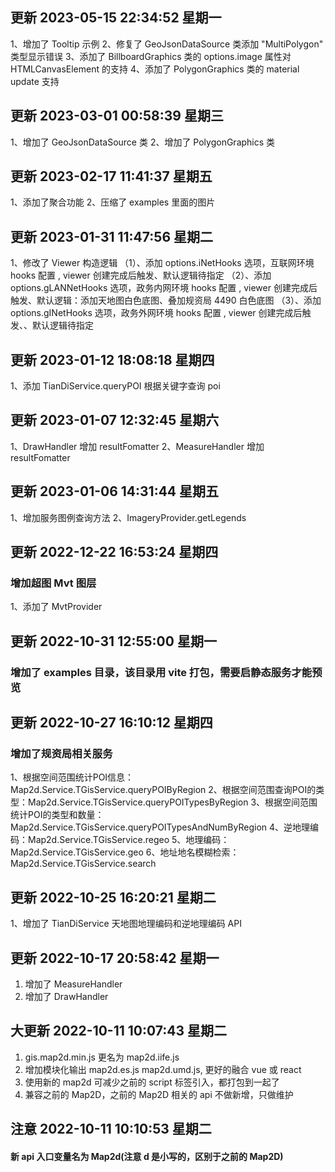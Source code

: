 ## 更新 2023-05-15 22:34:52 星期一
1、增加了 Tooltip 示例
2、修复了 GeoJsonDataSource 类添加 "MultiPolygon" 类型显示错误
3、添加了 BillboardGraphics 类的 options.image 属性对 HTMLCanvasElement 的支持
4、添加了 PolygonGraphics 类的 material update 支持

## 更新 2023-03-01 00:58:39 星期三
1、增加了 GeoJsonDataSource 类
2、增加了 PolygonGraphics 类

## 更新 2023-02-17 11:41:37 星期五
1、添加了聚合功能
2、压缩了 examples 里面的图片

## 更新 2023-01-31 11:47:56 星期二
1、修改了 Viewer 构造逻辑
（1）、添加 options.iNetHooks 选项，互联网环境 hooks 配置 , viewer 创建完成后触发、默认逻辑待指定
（2）、添加 options.gLANNetHooks 选项，政务内网环境 hooks 配置 , viewer 创建完成后触发、默认逻辑：添加天地图白色底图、叠加规资局 4490 白色底图
（3）、添加 options.gINetHooks 选项，政务外网环境 hooks 配置 , viewer 创建完成后触发、、默认逻辑待指定

## 更新 2023-01-12 18:08:18 星期四
1、添加 TianDiService.queryPOI 根据关键字查询 poi

## 更新 2023-01-07 12:32:45 星期六
1、DrawHandler 增加 resultFomatter
2、MeasureHandler 增加 resultFomatter

## 更新 2023-01-06 14:31:44 星期五
1、增加服务图例查询方法
2、ImageryProvider.getLegends

## 更新 2022-12-22 16:53:24 星期四
### 增加超图 Mvt 图层
1、添加了 MvtProvider

## 更新 2022-10-31 12:55:00 星期一
### 增加了 examples 目录，该目录用 vite 打包，需要启静态服务才能预览

## 更新 2022-10-27 16:10:12 星期四
### 增加了规资局相关服务
1、根据空间范围统计POI信息：Map2d.Service.TGisService.queryPOIByRegion
2、根据空间范围查询POI的类型：Map2d.Service.TGisService.queryPOITypesByRegion
3、根据空间范围统计POI的类型和数量：Map2d.Service.TGisService.queryPOITypesAndNumByRegion
4、逆地理编码：Map2d.Service.TGisService.regeo
5、地理编码：Map2d.Service.TGisService.geo
6、地址地名模糊检索：Map2d.Service.TGisService.search

## 更新 2022-10-25 16:20:21 星期二
1、增加了 TianDiService 天地图地理编码和逆地理编码 API

## 更新 2022-10-17 20:58:42 星期一
1. 增加了 MeasureHandler
2. 增加了 DrawHandler

## 大更新 2022-10-11 10:07:43 星期二
1. gis.map2d.min.js 更名为 map2d.iife.js
2. 增加模块化输出 map2d.es.js map2d.umd.js, 更好的融合 vue 或 react
3. 使用新的 map2d 可减少之前的 script 标签引入，都打包到一起了
4. 兼容之前的 Map2D，之前的 Map2D 相关的 api 不做新增，只做维护


## 注意 2022-10-11 10:10:53 星期二
#### 新 api 入口变量名为 Map2d(注意 d 是小写的，区别于之前的 Map2D)